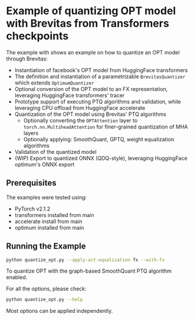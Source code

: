# Example of quantizing OPT model with Brevitas from Transformers checkpoints

The example with shows an example on how to quantize an OPT model through Brevitas: 
 - Instantiation of facebook's OPT model from HuggingFace transformers
 - The definition and instantiation of a parametrizable `BrevitasQuantizer` which extends `OptimumQuantizer`
 - Optional conversion of the OPT model to an FX representation, leveraging HuggingFace transformers' tracer
 - Prototype support of executing PTQ algorithms and validation, while leveraging CPU offload from HuggingFace accelerate
 - Quantization of the OPT model using Brevitas' PTQ algorithms
   - Optionally converting the `OPTAttention` layer to `torch.nn.MultiheadAttention` for finer-grained quantization of MHA layers
   - Optionally applying: SmoothQuant, GPTQ, weight equalization algorithms
 - Validation of the quantized model
 - (WIP) Export to quantized ONNX (QDQ-style), leveraging HuggingFace optimum's ONNX export

## Prerequisites

The examples were tested using:
 - PyTorch v2.1.2
 - transformers installed from main
 - accelerate install from main
 - optimum installed from main

## Running the Example

```bash
python quantize_opt.py --apply-act-equalization fx --with-fx
```
To quantize OPT with the graph-based SmoothQuant PTQ algorithm enabled.

For all the options, please check:

```bash
python quantize_opt.py --help
```

Most options can be applied independently.
